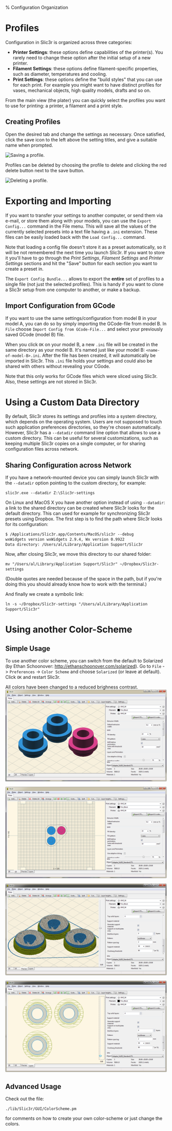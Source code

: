 % Configuration Organization

Profiles
========

Configuration in Slic3r is organized across three categories:

* **Printer Settings**: these options define capabilities of the printer(s). You rarely need to change these option after the initial setup of a new printer.
* **Filament Settings**: these options define filament-specific properties, such as diameter, temperatures and cooling.
* **Print Settings**: these options define the "build styles" that you can use for each print. For example you might want to have distinct profiles for vases, mechanical objects, high quality models, drafts and so on.

From the main view (the plater) you can quickly select the profiles you want to use for printing: a printer, a filament and a print style.

Creating Profiles
-----------------

Open the desired tab and change the settings as necessary. Once
satisfied, click the save icon to the left above the setting titles, and
give a suitable name when prompted.

![Saving a profile.](images/creating_a_profile.png)

Profiles can be deleted by choosing the profile to delete and clicking
the red delete button next to the save button.

![Deleting a profile.](images/deleting_a_profile.png)


Exporting and Importing
=======================

If you want to transfer your settings to another computer, or send them via e-mail, or store them along with your models, you can use the `Export Config...` command in the File menu. This will save all the values of the currently selected presets into a text file having a `.ini` extension. These files can be easily loaded back with the `Load Config...` command.

Note that loading a config file doesn't store it as a preset automatically, so it will be not remembered the next time you launch Slic3r. If you want to store it you'll have to go through the *Print Settings*, *Filament Settings* and *Printer Settings* sections and hit the "Save" button for each section you want to create a preset in.

The `Export Config Bundle...` allows to export the **entire** set of profiles to a single file (not just the selected profiles). This is handy if you want to clone a Slic3r setup from one computer to another, or make a backup.

Import Configuration from GCode
-------------------------------

If you want to use the same settings/configuration from model B in your model A, you can do so by simply importing the GCode-file from model B.
In `File` choose `Import Config from GCode-File...` and select your previously saved GCode (model B) file.

When you click `OK` on your model B, a new `.ini` file will be created in the same directory as your model B. It's named just like your model B: `<name-of-model-B>.ini`. After the file has been created, it will automatically be imported in Slic3r. This `.ini` file holds your settings and could also be shared with others without revealing your CGode.

Note that this only works for GCode files which were sliced using Slic3r. Also, these settings are not stored in Slic3r.

Using a Custom Data Directory
=============================

By default, Slic3r stores its settings and profiles into a system directory, which depends on the operating system. Users are not supposed to touch such application preferences directories, so they're chosen automatically. However, Slic3r has a `--datadir` command line option that allows to use a custom directory. This can be useful for several customizations, such as keeping multiple Slic3r copies on a single computer, or for sharing configuration files across network.

Sharing Configuration across Network
------------------------------------

If you have a network-mounted device you can simply launch Slic3r with the `--datadir` option pointing to the custom directory, for example:

```
slic3r.exe --datadir Z:\Slic3r-settings
```

On Linux and MacOS X you have another option instead of using `--datadir`: a link to the shared directory can be created where Slic3r looks for the default directory. This can used for example for synchronizing Slic3r presets using Dropbox. The first step is to find the path where Slic3r looks for its configuration:

```
$ /Applications/Slic3r.app/Contents/MacOS/slic3r --debug
wxWidgets version wxWidgets 2.9.4, Wx version 0.9922
Data directory: /Users/al/Library/Application Support/Slic3r
```

Now, after closing Slic3r, we move this directory to our shared folder:

```
mv "/Users/al/Library/Application Support/Slic3r" ~/Dropbox/Slic3r-settings
```

(Double quotes are needed because of the space in the path, but if you're doing this you should already know how to work with the terminal.)

And finally we create a symbolic link:

```
ln -s ~/Dropbox/Slic3r-settings "/Users/al/Library/Application Support/Slic3r"
```

Using another Color-Scheme
==========================

Simple Usage
------------

To use another color scheme, you can switch from the default to Solarized (by Ethan Schoonover: http://ethanschoonover.com/solarized).
Go to `File` -> `Preferences` -> `Color Scheme` and choose `Solarized` (or leave at default). Click `OK` and restart Slic3r.

All colors have been changed to a reduced brighness contrast.
![Solarized Color-Scheme of the *3D* Plater.](images/colorscheme_3dplater.png)

![Solarized Color-Scheme of the *2D* Tab.](images/colorscheme_2dplater.png)

![Solarized Color-Scheme of the 3D *Preview* Tab.](images/colorscheme_3dpreview.png)

![Solarized Color-Scheme of the 2D *Layers* Tab.](images/colorscheme_2dlayers.png)

Advanced Usage
--------------

Check out the file:

```
./lib/Slic3r/GUI/ColorScheme.pm
```
for comments on how to create your own color-scheme or just change the colors.
